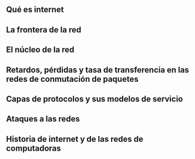 ## Qué es internet
## La frontera de la red
## El núcleo de la red
## Retardos, pérdidas y tasa de transferencia en las redes de conmutación de paquetes
## Capas de protocolos y sus modelos de servicio
## Ataques a las redes
## Historia de internet y de las redes de computadoras
